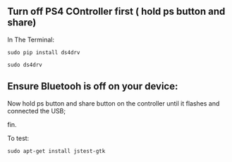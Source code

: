 ## Turn off PS4 COntroller first (  hold ps button and share)

In The Terminal:

``` 
sudo pip install ds4drv

sudo ds4drv
```

## Ensure Bluetooh is off on your device:

Now hold ps button and share button on the controller until it flashes and connected the USB;

fin.

To test:

`sudo apt-get install jstest-gtk`

